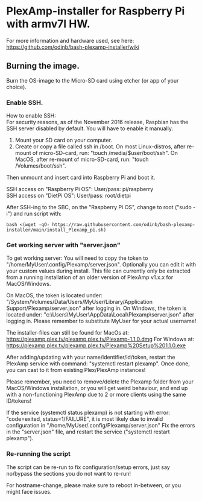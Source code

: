 # PlexAmp-installer for Raspberry Pi with armv7l HW.

For more information and hardware used, see here:<br /> https://github.com/odinb/bash-plexamp-installer/wiki

## Burning the image.
Burn the OS-image to the Micro-SD card using etcher (or app of your choice).

### Enable SSH.
How to enable SSH:<br />
For security reasons, as of the November 2016 release, Raspbian has the SSH server disabled by default. You will have to enable it manually.
1. Mount your SD card on your computer.
2. Create or copy a file called ssh in /boot. 
On most Linux-distros, after re-mount of micro-SD-card, run: "touch /media/$user/boot/ssh".
On MacOS, after re-mount of micro-SD-card, run: "touch /Volumes/boot/ssh".

Then unmount and insert card into Raspberry Pi and boot it.

SSH access on "Raspberry Pi OS": User/pass: pi/raspberry<br />
SSH access on "DietPi OS": User/pass: root/dietpi<br />

After SSH-ing to the SBC, on the "Raspberry Pi OS", change to root ("sudo -i") and run script with:

```bash <(wget -qO- https://raw.githubusercontent.com/odinb/bash-plexamp-installer/main/install_Plexamp_pi.sh)```


### Get working server with "server.json"

To get working server:
You will need to copy the token to "/home/MyUser/.config/Plexamp/server.json".
Optionally you can edit it with your custom values during install.
This file can currently only be extracted from a running installation of an older version of PlexAmp v1.x.x for MacOS/Windows.

On MacOS, the token is located under: "/System/Volumes/Data/Users/MyUser/Library/Application Support/Plexamp/server.json" after logging in.
On Windows, the token is located under: "c:\Users\MyUser\AppData\Local\Plexamp\server.json" after logging in.
Please remember to substitute MyUser for your actual username!

The installer-files can still be found for MacOs at: https://plexamp.plex.tv/plexamp.plex.tv/Plexamp-1.1.0.dmg
For Windows at: https://plexamp.plex.tv/plexamp.plex.tv/Plexamp%20Setup%201.1.0.exe

After adding/updating with your name/identifier/id/token, restart the PlexAmp service with command: "systemctl restart plexamp".
Once done, you can cast to it from existing Plex/PlexAmp instances!

Please remember, you need to remove/delete the Plexamp folder from your MacOS/Windows installation,
or you will get weird behaviour, and end up with a non-functioning PlexAmp due to 2 or more clients using the same ID/tokens!

If the service (systemctl status plexamp) is not starting with error: "code=exited, status=1/FAILURE",
it is most likely due to invalid configuration in "/home/MyUser/.config/Plexamp/server.json"
Fix the errors in the "server.json" file, and restart the service ("systemctl restart plexamp").

### Re-running the script

The script can be re-run to fix configuration/setup errors, just say no/bypass the sections you do not want to re-run!

For hostname-change, please make sure to reboot in-between, or you might face issues.
